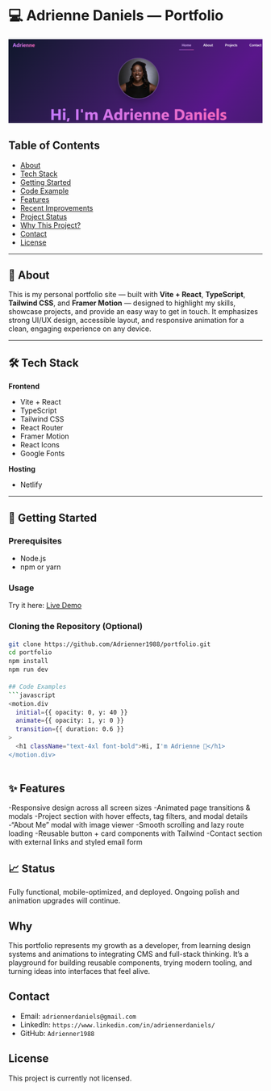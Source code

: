 # 💻 Adrienne Daniels — Portfolio

![Screenshot](src/assets/portfolioImg.png)

## Table of Contents

- [About](#about)
- [Tech Stack](#tech-stack)
- [Getting Started](#getting-started)
- [Code Example](#code-example)
- [Features](#features)
- [Recent Improvements](#recent-improvements)
- [Project Status](#project-status)
- [Why This Project?](#why-this-project)
- [Contact](#contact)
- [License](#license)

---

## 📌 About

This is my personal portfolio site — built with **Vite + React**, **TypeScript**, **Tailwind CSS**, and **Framer Motion** — designed to highlight my skills, showcase projects, and provide an easy way to get in touch. It emphasizes strong UI/UX design, accessible layout, and responsive animation for a clean, engaging experience on any device.

---

## 🛠 Tech Stack

**Frontend**

- Vite + React  
- TypeScript  
- Tailwind CSS  
- React Router  
- Framer Motion  
- React Icons   
- Google Fonts  

**Hosting**

- Netlify

---

## 🚀 Getting Started

### Prerequisites

- Node.js  
- npm or yarn

### Usage
Try it here: [Live Demo](https://reciperainbow.netlify.app/)

### Cloning the Repository (Optional)
```bash
git clone https://github.com/Adrienner1988/portfolio.git
cd portfolio
npm install
npm run dev

## Code Examples
```javascript
<motion.div
  initial={{ opacity: 0, y: 40 }}
  animate={{ opacity: 1, y: 0 }}
  transition={{ duration: 0.6 }}
>
  <h1 className="text-4xl font-bold">Hi, I'm Adrienne 👋</h1>
</motion.div>



```

## ✨ Features
-Responsive design across all screen sizes
-Animated page transitions & modals
-Project section with hover effects, tag filters, and modal details
-“About Me” modal with image viewer
-Smooth scrolling and lazy route loading
-Reusable button + card components with Tailwind
-Contact section with external links and styled email form


## 📈 Status
Fully functional, mobile-optimized, and deployed. Ongoing polish and animation upgrades will continue. 

## Why
This portfolio represents my growth as a developer, from learning design systems and animations to integrating CMS and full-stack thinking. It’s a playground for building reusable components, trying modern tooling, and turning ideas into interfaces that feel alive.


## Contact
- Email: `adriennerdaniels@gmail.com`
- LinkedIn: `https://www.linkedin.com/in/adriennerdaniels/`
- GitHub: `Adrienner1988`

## License
This project is currently not licensed.
